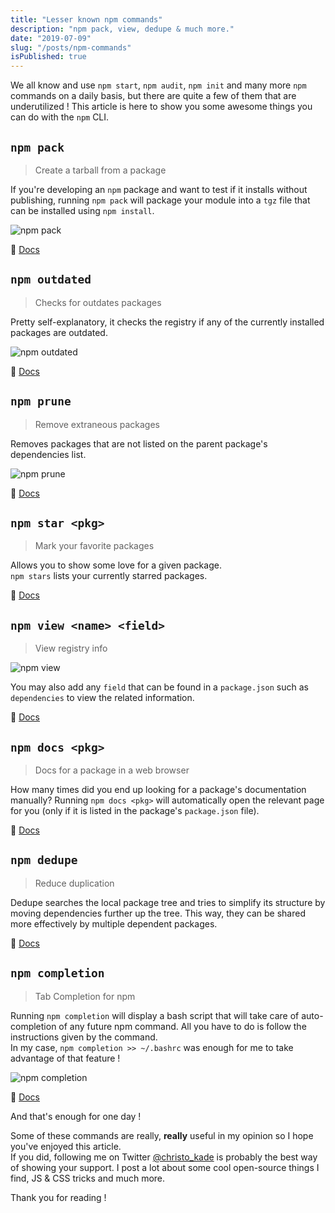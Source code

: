 ```yaml
---
title: "Lesser known npm commands"
description: "npm pack, view, dedupe & much more."
date: "2019-07-09"
slug: "/posts/npm-commands"
isPublished: true
---
```


We all know and use `npm start`, `npm audit`, `npm init` and many more `npm` commands on a daily basis, but there are quite a few of them that are underutilized ! This article is here to show you some awesome things you can do with the `npm` CLI.

## `npm pack`

> Create a tarball from a package

If you're developing an `npm` package and want to test if it installs without publishing, running `npm pack` will package your module into a `tgz` file that can be installed using `npm install`.

![npm pack](https://thepracticaldev.s3.amazonaws.com/i/ig80blt6yg7ur05abgjd.png)

📄 [Docs](https://docs.npmjs.com/cli/pack.html)

## `npm outdated`

> Checks for outdates packages

Pretty self-explanatory, it checks the registry if any of the currently installed packages are outdated.

![npm outdated](https://thepracticaldev.s3.amazonaws.com/i/j79740spfxioivjjr6cu.png)

📄 [Docs](https://docs.npmjs.com/cli/outdated.html)

## `npm prune`

> Remove extraneous packages

Removes packages that are not listed on the parent package's dependencies list.

![npm prune](https://thepracticaldev.s3.amazonaws.com/i/t2o0kpgy7cvu2cayto8i.png)

📄 [Docs](https://docs.npmjs.com/cli/prune.html)

## `npm star <pkg>`

> Mark your favorite packages

Allows you to show some love for a given package.  
`npm stars` lists your currently starred packages.

📄 [Docs](https://docs.npmjs.com/cli/star.html)

## `npm view <name> <field>`

> View registry info

![npm view](https://thepracticaldev.s3.amazonaws.com/i/ykiu334due6d8pho3kvt.png)

You may also add any `field` that can be found in a `package.json` such as `dependencies` to view the related information.

📄 [Docs](https://docs.npmjs.com/cli/view.html)

## `npm docs <pkg>`

> Docs for a package in a web browser

How many times did you end up looking for a package's documentation manually? Running `npm docs <pkg>` will automatically open the relevant page for you (only if it is listed in the package's `package.json` file).

📄 [Docs](https://docs.npmjs.com/cli/repo.html)

## `npm dedupe`

> Reduce duplication

Dedupe searches the local package tree and tries to simplify its structure by moving dependencies further up the tree. This way, they can be shared more effectively by multiple dependent packages.

📄 [Docs](https://docs.npmjs.com/cli/dedupe.html)

## `npm completion`

> Tab Completion for npm

Running `npm completion` will display a bash script that will take care of auto-completion of any future npm command. All you have to do is follow the instructions given by the command.  
In my case, `npm completion >> ~/.bashrc` was enough for me to take advantage of that feature !

![npm completion](https://thepracticaldev.s3.amazonaws.com/i/lvy7rb6s1ccprxj0k6l2.png)

📄 [Docs](https://docs.npmjs.com/cli/completion.html)

And that's enough for one day !

Some of these commands are really, **really** useful in my opinion so I hope you've enjoyed this article.  
If you did, following me on Twitter [@christo_kade](http://twitter.com/christo_kade) is probably the best way of showing your support. I post a lot about some cool open-source things I find, JS & CSS tricks and much more.

Thank you for reading !
